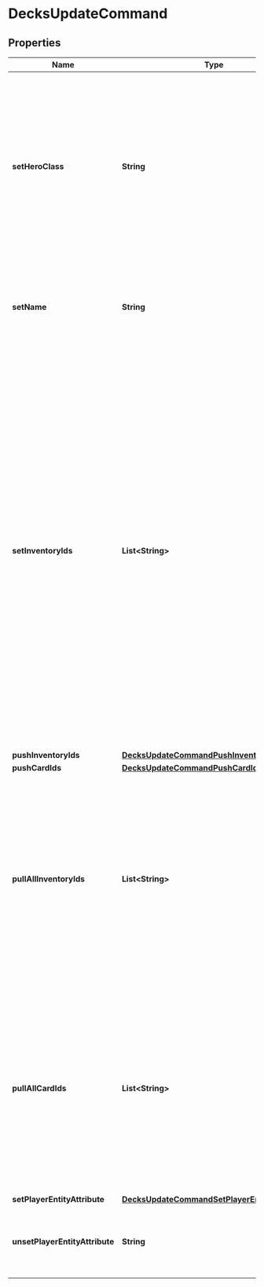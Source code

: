 
# DecksUpdateCommand

## Properties
Name | Type | Description | Notes
------------ | ------------- | ------------- | -------------
**setHeroClass** | **String** | Sets the hero class of the deck in this command. If the deck now contains cards that no longer belong to this hero class, the deck becomes invalid under standard rules.  |  [optional]
**setName** | **String** | Sets the name of the deck in this command. If the name is null, the deck becomes invalid.  |  [optional]
**setInventoryIds** | **List&lt;String&gt;** | Sets the entire deck&#39;s inventory IDs in this command. Duplicate inventory IDs will cause the update to be rejected. If the user does not own these inventory IDs, the deck becomes invalid. Under standard rules, duplicate card IDs also make the deck invalid. Finally, adding cards whose hero class isn&#39;t neutral or the same as the deck&#39;s hero class marks the deck as invalid.  |  [optional]
**pushInventoryIds** | [**DecksUpdateCommandPushInventoryIds**](DecksUpdateCommandPushInventoryIds.md) |  |  [optional]
**pushCardIds** | [**DecksUpdateCommandPushCardIds**](DecksUpdateCommandPushCardIds.md) |  |  [optional]
**pullAllInventoryIds** | **List&lt;String&gt;** | Removes all the specified inventory IDs from the user&#39;s deck. Does nothing if the deck does not contain any of the specified inventory IDs. This method will still succeed for inventory IDs that are found.  |  [optional]
**pullAllCardIds** | **List&lt;String&gt;** | Removes all the specified card IDs from the user&#39;s deck. Does nothing if the deck does not contain any of the specified card IDs. This method will still succeed for deck IDs that are found.  |  [optional]
**setPlayerEntityAttribute** | [**DecksUpdateCommandSetPlayerEntityAttribute**](DecksUpdateCommandSetPlayerEntityAttribute.md) |  |  [optional]
**unsetPlayerEntityAttribute** | **String** | Unsets (clears) the player entity attribute specified here.  |  [optional]



